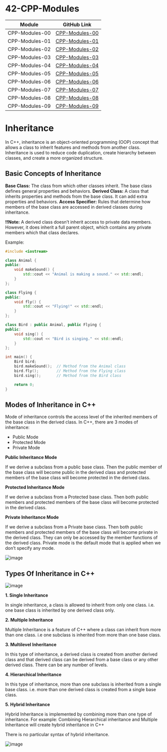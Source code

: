 # 42-CPP-Modules

| Module              | GitHub Link                                                |
|---------------------|-----------------------------------------------------------|
| CPP-Modules-00      | [CPP-Modules-00](https://github.com/facetint/42-CPP-Modules/tree/CPP-Module-00) |
| CPP-Modules-01      | [CPP-Modules-01](https://github.com/facetint/42-CPP-Modules/tree/CPP-Module-01) |
| CPP-Modules-02      | [CPP-Modules-02](https://github.com/facetint/42-CPP-Modules/tree/CPP-Module-02) |
| CPP-Modules-03      | [CPP-Modules-03](https://github.com/facetint/42-CPP-Modules/tree/CPP-Module-03) |
| CPP-Modules-04      | [CPP-Modules-04](https://github.com/facetint/42-CPP-Modules/tree/CPP-Module-04) |
| CPP-Modules-05      | [CPP-Modules-05](https://github.com/facetint/42-CPP-Modules/tree/CPP-Module-05) |
| CPP-Modules-06      | [CPP-Modules-06](https://github.com/facetint/42-CPP-Modules/tree/CPP-Module-06) |
| CPP-Modules-07      | [CPP-Modules-07](https://github.com/facetint/42-CPP-Modules/tree/CPP-Module-07) |
| CPP-Modules-08      | [CPP-Modules-08](https://github.com/facetint/42-CPP-Modules/tree/CPP-Module-08) |
| CPP-Modules-09      | [CPP-Modules-09](https://github.com/facetint/42-CPP-Modules/tree/CPP-Module-09) |



# Inheritance

In C++, inheritance is an object-oriented programming (OOP) concept that allows a class to inherit features and methods from another class. Inheritance is used to reduce code duplication, create hierarchy between classes, and create a more organized structure.

## Basic Concepts of Inheritance

**Base Class:** The class from which other classes inherit. The base class defines general properties and behaviors.
**Derived Class:** A class that inherits properties and methods from the base class. It can add extra properties and behaviors. 
**Access Specifier:** Rules that determine how members of the base class are accessed in derived classes during inheritance.

**!!Note:** A derived class doesn’t inherit access to private data members. However, it does inherit a full parent object, which contains any private members which that class declares.

Example:

```cpp
#include <iostream>

class Animal {
public:
    void makeSound() {
        std::cout << "Animal is making a sound." << std::endl;
    }
};

class Flying {
public:
    void fly() {
        std::cout << "Flying!" << std::endl;
    }
};

class Bird : public Animal, public Flying {
public:
    void sing() {
        std::cout << "Bird is singing." << std::endl;
    }
};

int main() {
    Bird bird;
    bird.makeSound();  // Method from the Animal class
    bird.fly();        // Method from the Flying class
    bird.sing();       // Method from the Bird class

    return 0;
}
```


## Modes of Inheritance in C++

Mode of inheritance controls the access level of the inherited members of the base class in the derived class. In C++, there are 3 modes of inheritance:

- Public Mode
- Protected Mode
- Private Mode

**Public Inheritance Mode**

If we derive a subclass from a public base class. Then the public member of the base class will become public in the derived class and protected members of the base class will become protected in the derived class.

**Protected Inheritance Mode**

If we derive a subclass from a Protected base class. Then both public members and protected members of the base class will become protected in the derived class.

**Private Inheritance Mode**

If we derive a subclass from a Private base class. Then both public members and protected members of the base class will become private in the derived class. They can only be accessed by the member functions of the derived class.
Private mode is the default mode that is applied when we don’t specify any mode.


![image](https://github.com/user-attachments/assets/92e0ea15-a543-454c-b28e-fa1a2c5db493)


## Types Of Inheritance in C++


![image](https://github.com/user-attachments/assets/c49635aa-f8b6-4c7c-ae4a-9765d651e460)


**1. Single Inheritance**

In single inheritance, a class is allowed to inherit from only one class. i.e. one base class is inherited by one derived class only.

**2. Multiple Inheritance**

Multiple Inheritance is a feature of C++ where a class can inherit from more than one class. i.e one subclass is inherited from more than one base class.        


**3. Multilevel Inheritance**

In this type of inheritance, a derived class is created from another derived class and that derived class can be derived from a base class or any other derived class. There can be any number of levels.

**4. Hierarchical Inheritance**

In this type of inheritance, more than one subclass is inherited from a single base class. i.e. more than one derived class is created from a single base class.

**5. Hybrid Inheritance**

Hybrid Inheritance is implemented by combining more than one type of inheritance. For example: Combining Hierarchical inheritance and Multiple Inheritance will create hybrid inheritance in C++

There is no particular syntax of hybrid inheritance.


![image](https://github.com/user-attachments/assets/3b7c7621-6ad6-4467-a5e9-08dd5484ca94)
